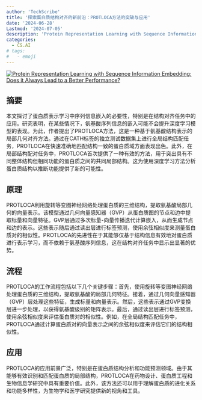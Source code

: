 ```yaml
---
author: 'TechScribe'
title: '探索蛋白质结构对齐的新前沿：PROTLOCA方法的突破与应用'
date: '2024-06-28'
Lastmod: '2024-07-05'
description: 'Protein Representation Learning with Sequence Information Embedding: Does it Always Lead to a Better Performance?'
categories:
  - CS.AI
# tags:
#   - emoji
---
```


[![Protein Representation Learning with Sequence Information Embedding: Does it Always Lead to a Better Performance?](https://arxiv-research-1301205113.cos.ap-guangzhou.myqcloud.com/images/2406.19755v1.pdf_0.jpg)](https://arxiv.org/abs/2406.19755v1)

## 摘要

本文探讨了蛋白质表示学习中序列信息嵌入的必要性，特别是在结构对齐任务中的应用。研究表明，在某些情况下，氨基酸序列信息的嵌入可能不会提升深度学习模型的表现。为此，作者提出了PROTLOCA方法，这是一种基于氨基酸结构表示的局部几何对齐方法。通过在CATH标签的独立测试数据集上进行全局结构匹配任务，PROTLOCA在快速准确地匹配结构一致的蛋白质域方面表现出色。此外，在局部结构配对任务中，PROTLOCA首次提供了一种有效的方法，用于突出具有不同整体结构但相同功能的蛋白质之间的共同局部结构。这为使用深度学习方法分析蛋白质结构以推断功能提供了新的可能性。<!--more-->

## 原理

PROTLOCA利用旋转等变图神经网络处理蛋白质的三维结构，提取氨基酸局部几何的向量表示。该模型通过几何向量感知器（GVP）从蛋白质图的节点和边中提取标量和向量特征。GVP层通过多次标量-向量传播迭代计算嵌入，从而生成节点和边的表示。这些表示随后通过读出层进行标签预测，使用余弦相似度来测量蛋白质对的相似性。PROTLOCA的先进性在于其能够仅基于结构信息有效地对蛋白质进行表示学习，而不依赖于氨基酸序列信息，这在结构对齐任务中显示出显著的优势。

## 流程

PROTLOCA的工作流程包括以下几个关键步骤：首先，使用旋转等变图神经网络处理蛋白质的三维结构，提取氨基酸的局部几何特征。接着，通过几何向量感知器（GVP）层处理这些特征，生成标量和向量表示。然后，这些表示通过GVP变换层进一步处理，以获得氨基酸级别的矩阵表示。最后，通过读出层进行标签预测，使用余弦相似度来评估蛋白质对的相似性。例如，在全局结构匹配任务中，PROTLOCA通过计算蛋白质对的向量表示之间的余弦相似度来评估它们的结构相似性。

## 应用

PROTLOCA的应用前景广泛，特别是在蛋白质结构分析和功能预测领域。由于其能够有效识别和匹配蛋白质的局部结构，PROTLOCA在药物设计、蛋白质工程和生物信息学研究中具有重要价值。此外，该方法还可以用于理解蛋白质的进化关系和功能多样性，为生物学和医学研究提供新的视角和工具。
